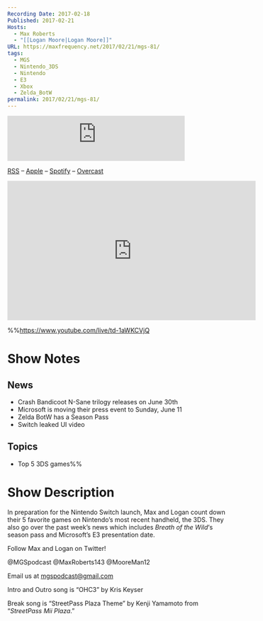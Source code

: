 ```yaml
---
Recording Date: 2017-02-18
Published: 2017-02-21
Hosts:
  - Max Roberts
  - "[[Logan Moore|Logan Moore]]"
URL: https://maxfrequency.net/2017/02/21/mgs-81/
tags:
  - MGS
  - Nintendo_3DS
  - Nintendo
  - E3
  - Xbox
  - Zelda_BotW
permalink: 2017/02/21/mgs-81/
---
```

<iframe src="https://podcasters.spotify.com/pod/show/millennialgamingspeak/embed/episodes/Episode-81-Breath-of-the-Wilds-Season-Pass-and-Our-Favorite-Games-on-3DS-e1adhs4/a-a6ts43g" height="102px" width="400px" frameborder="0" scrolling="no"></iframe>

[RSS](https://anchor.fm/s/74aa3858/podcast/rss) – [Apple](https://podcasts.apple.com/us/podcast/episode-3-gdc-wrap-up/id1000915981?i=1000542222515) – [Spotify](https://open.spotify.com/episode/7wePXT4Bt22LWifVLx3n8y) – [Overcast](https://overcast.fm/+EtIgeWxEU)

<div class=iframe-container>
<iframe width="560" height="315" src="https://www.youtube-nocookie.com/embed/td-1aWKCVjQ?si=Zy13lOtWxTOF_POg" title="YouTube video player" frameborder="0" allow="accelerometer; autoplay; clipboard-write; encrypted-media; gyroscope; picture-in-picture; web-share" allowfullscreen></iframe>
</div>

%%https://www.youtube.com/live/td-1aWKCVjQ

# Show Notes

## News

- Crash Bandicoot N-Sane trilogy releases on June 30th
- Microsoft is moving their press event to Sunday, June 11
- Zelda BotW has a Season Pass
- Switch leaked UI video
## Topics

- Top 5 3DS games%%
# Show Description

In preparation for the Nintendo Switch launch, Max and Logan count down their 5 favorite games on Nintendo’s most recent handheld, the 3DS. They also go over the past week’s news which includes *Breath of the Wild*‘s season pass and Microsoft’s E3 presentation date.

Follow Max and Logan on Twitter!

@MGSpodcast
@MaxRoberts143
@MooreMan12

Email us at mgspodcast@gmail.com

Intro and Outro song is “OHC3” by Kris Keyser

Break song is “StreetPass Plaza Theme” by Kenji Yamamoto from “*StreetPass Mii Plaza*.”